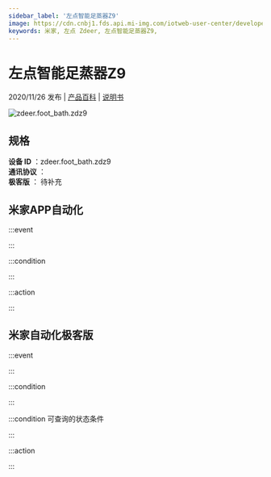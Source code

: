 ```yaml
---
sidebar_label: '左点智能足蒸器Z9'
image: https://cdn.cnbj1.fds.api.mi-img.com/iotweb-user-center/developer_1679048995402W2tUOzy2.png?GalaxyAccessKeyId=AKVGLQWBOVIRQ3XLEW&Expires=9223372036854775807&Signature=3njOxc7VAfemM/w+rM0zaBLy4/U=
keywords: 米家, 左点 Zdeer, 左点智能足蒸器Z9, 
---
```

# 左点智能足蒸器Z9

2020/11/26 发布 | [产品百科](https://home.mi.com/webapp/content/baike/product/index.html?model=zdeer.foot_bath.zdz9/) | [说明书](https://home.mi.com/views/introduction.html?model=zdeer.foot_bath.zdz9&region=cn)

![zdeer.foot_bath.zdz9](https://cdn.cnbj1.fds.api.mi-img.com/iotweb-user-center/developer_1679048995402W2tUOzy2.png?GalaxyAccessKeyId=AKVGLQWBOVIRQ3XLEW&Expires=9223372036854775807&Signature=3njOxc7VAfemM/w+rM0zaBLy4/U=)

## 规格  
> 
**设备 ID** ：zdeer.foot_bath.zdz9  
**通讯协议** ：  
**极客版**  ： 待补充 


## 米家APP自动化  

:::event  

:::

:::condition  

:::

:::action   

:::

## 米家自动化极客版  

:::event  

:::

:::condition  

:::

:::condition 可查询的状态条件  

:::

:::action  

:::

        
